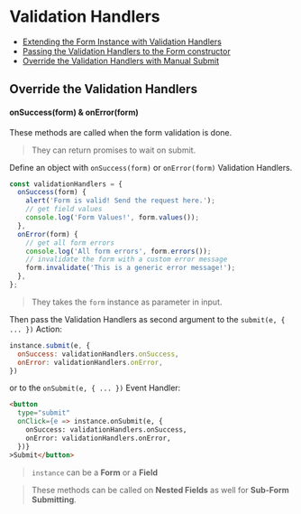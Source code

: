 # Validation Handlers

* [Extending the Form Instance with Validation Handlers](extending.md)
* [Passing the Validation Handlers to the Form constructor](constructor.md)
* [Override the Validation Handlers with Manual Submit](override.md)

## Override the Validation Handlers
#### onSuccess(form) & onError(form)

These methods are called when the form validation is done.

> They can return promises to wait on submit.

Define an object with `onSuccess(form)` or `onError(form)` Validation Handlers.

```javascript
const validationHandlers = {
  onSuccess(form) {
    alert('Form is valid! Send the request here.');
    // get field values
    console.log('Form Values!', form.values());
  },
  onError(form) {
    // get all form errors
    console.log('All form errors', form.errors());
    // invalidate the form with a custom error message
    form.invalidate('This is a generic error message!');
  },
};
```

> They takes the `form` instance as parameter in input.

Then pass the Validation Handlers as second argument to the `submit(e, { ... })` Action:

```javascript
instance.submit(e, {
  onSuccess: validationHandlers.onSuccess,
  onError: validationHandlers.onError,
})
```

or to the `onSubmit(e, { ... })` Event Handler:

```html
<button
  type="submit"
  onClick={e => instance.onSubmit(e, {
    onSuccess: validationHandlers.onSuccess,
    onError: validationHandlers.onError,
  })}
>Submit</button>
```

> `instance` can be a **Form** or a **Field**

> These methods can be called on **Nested Fields** as well for **Sub-Form Submitting**.
